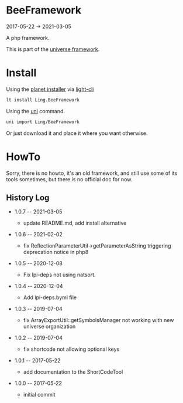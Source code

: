 BeeFramework
========
2017-05-22 -> 2021-03-05


A php framework.


This is part of the [universe framework](https://github.com/karayabin/universe-snapshot).


Install
==========
Using the [planet installer](https://github.com/lingtalfi/Light_PlanetInstaller) via [light-cli](https://github.com/lingtalfi/Light_Cli)
```bash
lt install Ling.BeeFramework
```

Using the [uni](https://github.com/lingtalfi/universe-naive-importer) command.
```bash
uni import Ling/BeeFramework
```

Or just download it and place it where you want otherwise.




HowTo
===========
Sorry, there is no howto, it's an old framework, and still use some of its tools sometimes, 
but there is no official doc for now.
 
 
 
History Log
------------------

- 1.0.7 -- 2021-03-05

    - update README.md, add install alternative

- 1.0.6 -- 2021-02-02

    - fix ReflectionParameterUtil->getParameterAsString triggering deprecation notice in php8
  
- 1.0.5 -- 2020-12-08

    - Fix lpi-deps not using natsort.

- 1.0.4 -- 2020-12-04

    - Add lpi-deps.byml file

- 1.0.3 -- 2019-07-04

    - fix ArrayExportUtil::getSymbolsManager not working with new universe organization
    
- 1.0.2 -- 2019-07-04

    - fix shortcode not allowing optional keys
    
- 1.0.1 -- 2017-05-22

    - add documentation to the ShortCodeTool
    
- 1.0.0 -- 2017-05-22

    - initial commit 